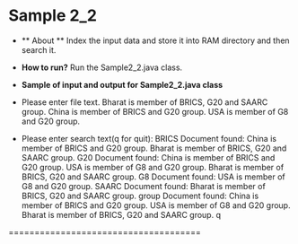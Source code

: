 # Sample 2_2 #
* ** About ** Index the input data and store it into RAM directory and then search it.
* **How to run?** Run the Sample2_2.java class. 
* **Sample of input and output for Sample2_2.java class** 
* Please enter file text.
Bharat is member of BRICS, G20 and SAARC group.
China is member of BRICS and G20 group.
USA is member of G8 and G20 group.

* Please enter search text(q for quit):
BRICS
Document found:
China is member of BRICS and G20 group.
Bharat is member of BRICS, G20 and SAARC group.
G20
Document found:
China is member of BRICS and G20 group.
USA is member of G8 and G20 group.
Bharat is member of BRICS, G20 and SAARC group.
G8
Document found:
USA is member of G8 and G20 group.
SAARC
Document found:
Bharat is member of BRICS, G20 and SAARC group.
group
Document found:
China is member of BRICS and G20 group.
USA is member of G8 and G20 group.
Bharat is member of BRICS, G20 and SAARC group.
q

=====================================
